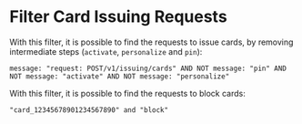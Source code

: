 # Filter Card Issuing Requests

With this filter, it is possible to find the requests to issue cards, by removing intermediate steps (`activate`, `personalize` and `pin`):

```
message: "request: POST/v1/issuing/cards" AND NOT message: "pin" AND NOT message: "activate" AND NOT message: "personalize"
```

With this filter, it is possible to find the requests to block cards:

```
"card_12345678901234567890" and "block"
```
